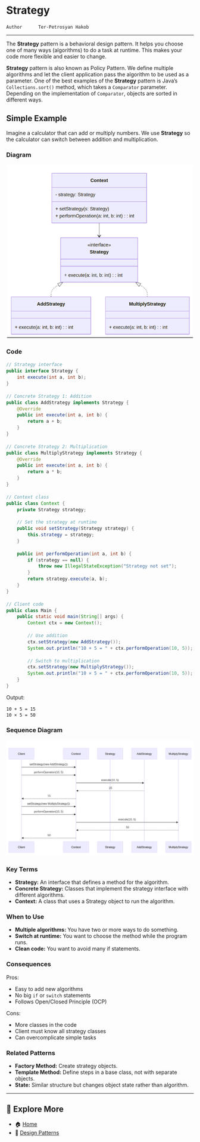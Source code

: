 # Strategy

```info
Author      Ter-Petrosyan Hakob
```

---

The **Strategy** pattern is a behavioral design pattern. It helps you choose one of many ways (algorithms) to do a task at runtime. 
This makes your code more flexible and easier to change.

**Strategy** pattern is also known as Policy Pattern. We define multiple algorithms and let the client application pass the algorithm to be used as a parameter. One of the best examples of the **Strategy** pattern is Java’s `Collections.sort()` method, which takes a `Comparator` parameter. Depending on the implementation of `Comparator`, objects are sorted in different ways.

## Simple Example

Imagine a calculator that can add or multiply numbers. We use **Strategy** so the calculator can switch between addition and multiplication.

### Diagram

<p align="center">
    <img src="./assets/img2.png" alt="img2" width="500"/>
</p>


### Code

```java
// Strategy interface
public interface Strategy {
    int execute(int a, int b);
}

// Concrete Strategy 1: Addition
public class AddStrategy implements Strategy {
    @Override
    public int execute(int a, int b) {
        return a + b;
    }
}

// Concrete Strategy 2: Multiplication
public class MultiplyStrategy implements Strategy {
    @Override
    public int execute(int a, int b) {
        return a * b;
    }
}

// Context class
public class Context {
    private Strategy strategy;

    // Set the strategy at runtime
    public void setStrategy(Strategy strategy) {
        this.strategy = strategy;
    }

    public int performOperation(int a, int b) {
        if (strategy == null) {
            throw new IllegalStateException("Strategy not set");
        }
        return strategy.execute(a, b);
    }
}

// Client code
public class Main {
    public static void main(String[] args) {
        Context ctx = new Context();

        // Use addition
        ctx.setStrategy(new AddStrategy());
        System.out.println("10 + 5 = " + ctx.performOperation(10, 5));

        // Switch to multiplication
        ctx.setStrategy(new MultiplyStrategy());
        System.out.println("10 × 5 = " + ctx.performOperation(10, 5));
    }
}
```

Output:

```text
10 + 5 = 15
10 × 5 = 50
```

### Sequence Diagram

<p align="center">
    <img src="./assets/img3.png" alt="img3" width="700"/>
</p>


### Key Terms

- **Strategy:** An interface that defines a method for the algorithm.
- **Concrete Strategy:** Classes that implement the strategy interface with different algorithms.
- **Context:** A class that uses a Strategy object to run the algorithm.

### When to Use

- **Multiple algorithms:** You have two or more ways to do something.
- **Switch at runtime:** You want to choose the method while the program runs.
- **Clean code:** You want to avoid many if statements.

### Consequences

Pros:
- Easy to add new algorithms
- No big `if` or `switch` statements
- Follows Open/Closed Principle (OCP)

Cons:
- More classes in the code
- Client must know all strategy classes
- Can overcomplicate simple tasks


### Related Patterns

- **Factory Method:** Create strategy objects.
- **Template Method:** Define steps in a base class, not with separate objects.
- **State:** Similar structure but changes object state rather than algorithm.

---

## 📌 Explore More

- 🏠 [Home](./../../README.md)
- 🎨 [ Design Patterns](./../tutorials.md)